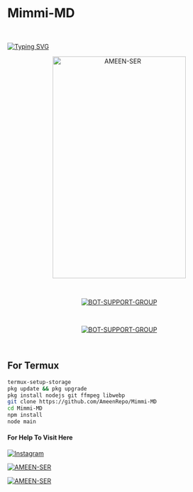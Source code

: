 <p align="center">

# Mimmi-MD

</p>
</br>

<a href="https://git.io/typing-svg"><img src="https://readme-typing-svg.demolab.com?font=bold&size=55&pause=1000&color=green&center=true&width=910&height=100&lines=I'M+MIMMI-MD;MULTI+FUNCTIONAL;WHATSAPP+BOT;CODED+BY+AMEEN SER" alt="Typing SVG" /></a>
  
<p align="center">  
  <a href="https://wa.me/+916238768108?text=HEY+VRO+BIG+FAN+VRO😝">
    <img alt=AMEEN-SER height="500" src="./MIMMI.png" width="300">
   
</a> 

</p>

</br>

<p align="center">  
<a href='https://chat.whatsapp.com/GVxT4w51GIU3sndNPZGTnw' target="_blank"><img alt='BOT-SUPPORT-GROUP' src='https://img.shields.io/badge/-BOT_SUPPORT_GROUP-blue?style=for-the-badge&logo=whatsapp&logoColor=white'/></a>
</p>
<br>

<p align="center">  
<a href='https://github.com/AmeenRepo/Mimmi-MD/fork' target="_blank"><img alt='BOT-SUPPORT-GROUP' src='https://img.shields.io/badge/FORK_MIMMI_MD-blue?style=for-the-badge&logo=FORK bot-BOT&logoColor=white'/></a>
</p>

  <br>

## For Termux
```bash
termux-setup-storage
pkg update && pkg upgrade
pkg install nodejs git ffmpeg libwebp 
git clone https://github.com/AmeenRepo/Mimmi-MD
cd Mimmi-MD
npm install
node main
```
#### For Help To Visit Here

<a href='https://instagram.com/mr.z_ninja' target="_blank"><img alt='Instagram' src='https://img.shields.io/badge/-Instagram-white?style=for-the-badge&logo=instagram&logoColor=pink'/></a>
<br>

<a href='https://wa.me/916238768108?text=HEY🌠!Want-Help' target="_blank"><img alt='AMEEN-SER' src='https://img.shields.io/badge/-AMEEN_SER-white?style=for-the-badge&logo=whatsapp&logoColor=green'/></a>
<br>

<a href='https://github.com/AmeenRepo' target="_blank"><img alt='AMEEN-SER' src='https://img.shields.io/badge/-AMEEN_SER-white?style=for-the-badge&logo=github&logoColor=black'/></a>
<br>
